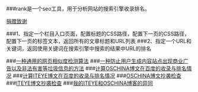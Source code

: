 ###rank是一个seo工具，用于分析网站的搜索引擎收录排名。

[捐赠致谢](https://github.com/ysc/QuestionAnsweringSystem/wiki/donation)

###1、指定一个栏目入口页面，配置标题的CSS路径，配置下一页的CSS路径，配置下一页的标签文本，返回所有的文章标题和URL列表
###2、指定一个URL和关键词，返回使用关键词在搜索引擎中搜索的结果中URL的排名

###[一种通用的网页相似度检测算法](http://my.oschina.net/apdplat/blog/398361)
###[一种防止用户生成内容站点出现商业广告以及非法有害等垃圾信息的方法](http://my.oschina.net/apdplat/blog/398338)
###[计算OSCHINA博文在百度的收录与排名情况](http://my.oschina.net/apdplat/blog/395810)
###[计算ITEYE博文在百度的收录与排名情况](http://my.oschina.net/apdplat/blog/395970)
###[OSCHINA博文抄袭检查](http://my.oschina.net/apdplat/blog/396414)
###[ITEYE博文抄袭检查](http://my.oschina.net/apdplat/blog/396411)
###[我的ITEYE和OSCHINA博客的异同](http://my.oschina.net/apdplat/blog/395494)